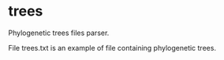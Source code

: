 # trees
Phylogenetic trees files parser.

File trees.txt is an example of file containing phylogenetic trees.
